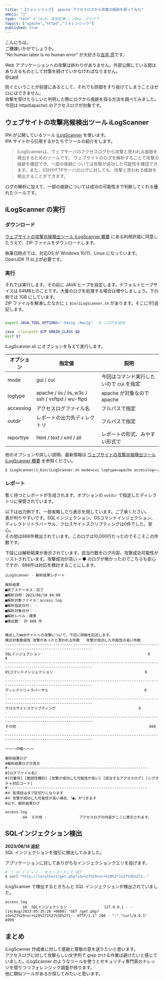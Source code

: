 ```yaml
---
title: "【フォレンジック】 apache アクセスログから攻撃の痕跡を探ってみた"
emoji: "🔎"
type: "tech" # tech: 技術記事 / idea: アイデア
topics: ["apache","httpd","フォレンジック"]
published: true
---
```


こんにちは。  
ご機嫌いかがでしょうか。  
"No human labor is no human error" が大好きな[吉井 亮](https://twitter.com/YoshiiRyo1)です。  

Web アプリケーションへの攻撃は終わりがありません。外部公開している間はありえるものとして対策を続けていかなければなりません。  
@[card](https://zenn.dev/ryoyoshii/articles/c987cc5273c405)  

防ぐということが前提にあるとして、それでも防御をすり抜けてしまうことはゼロにはできません。  
攻撃を受けたらしいと判明した際にログから痕跡を探る方法を調べてみました。今回は httpd(apache) のアクセスログが対象です。  

## ウェブサイトの攻撃兆候検出ツール iLogScanner

IPA が公開しているツール [iLogScanner](https://www.ipa.go.jp/security/vuln/ilogscanner/index.html) を使います。  
IPA サイトから引用するかたちでツールの紹介をします。  

> iLogScannerは、ウェブサーバのアクセスログから攻撃と思われる痕跡を検出するためのツールです。 ウェブサイトのログを解析することで攻撃の痕跡を確認でき、一部の痕跡については攻撃が成功した可能性を確認できます。また、SSHやFTPサーバのログに対しても、攻撃と思われる痕跡を検出することができます。

ログの解析に加えて、一部の痕跡については成功の可能性まで判断してくれる優れたツールです。  

## iLogScanner の実行

### ダウンロード

[ウェブサイトの攻撃兆候検出ツール iLogScanner 概要](https://www.ipa.go.jp/security/vuln/ilogscanner/operation.html) にある利用許諾に同意したうえで、ZIP ファイルをダウンロードします。  

執筆日時点では、対応OS が Windows 10/11、Linux になっています。OpenJDK 11 以上が必要です。    

### 実行

それでは実行します。その前に JAVA ヒープを設定します。デフォルトヒープサイズは 64MBとのことです。大量のログを処理する場合は増やしましょう。下の例では 1GB にしています。  
ZIP ファイルを解凍したなかに `1_bin/iLogScanner.sh` があります。そこに1行追記します。  

```bash:iLogScanner.sh

export JAVA_TOOL_OPTIONS="-Xms1g -Xmx1g"   # この行を追加

java -classpath $CP $MAIN_CLASS $@
exit $?
```

iLogScanner.sh にオプションを与えて実行します。  

| オプション | 指定値                                          | 説明                                    |
| ---------- | ----------------------------------------------- | --------------------------------------- |
| mode       | gui / cui                                       | 今回はコマンド実行したいので cui を指定 |
| logtype    | apache / iis / iis_w3c / ssh / vsftpd / wu-ftpd | apache が対象なので apache              |
| accesslog  | アクセスログファイル名                          | フルパスで指定                          |
| outdir     | レポートの出力先ディレクトリ                    | フルパスで指定                          |
| reporttye  | html / text / xml / all                         | レポートの形式、みやすい形式で          |

他のオプションや詳しい説明、最新情報は [ウェブサイトの攻撃兆候検出ツール iLogScanner 概要](https://www.ipa.go.jp/security/vuln/ilogscanner/operation.html) を参照ください。  

```bash
$ iLogScanner/1_bin/iLogScanner.sh mode=cui logtype=apache accesslog=~/workdir/accesslog/access.log outdir=~/workdir/output reporttype=text
```

### レポート

暫く待つとレポートが生成されます。オプションの `outdir` で指定したディレクトリに保管されています。  

以下は出力例です。一部省略したり表示を隠しています。ご了承ください。  
表が判りやすいです。SQLインジェクション、OSコマンドインジェクション、ディレクトリトラバーサル、クロスサイトスクリプティングは0件でした。安心。  
その他は668件検出されています。このログは10,000行だったのでそこそこの件数です。  

下段には解析結果が表示されています。該当行数をログ内容、攻撃成功可能性がリストされています。攻撃成功が高い = ● のログが無かったのでこちらも安心ですが、668件は対応を検討することにします。  

```text
iLogScanner - 解析結果レポート

解析結果
■終了ステータス：完了
■解析日時：2023/08/10 04:00
■解析対象ファイル：access.log 
■解析指定日付： - 
■解析対象日付： - 
■解析レベル：標準
■検出数： 計 668 件


検出したWebサイトへの攻撃について、下記に詳細を記述します。
検出対象脆弱性	攻撃があったと思われる件数	攻撃が成功した可能性の高い件数
--------------------------------------------------------------------------------------------------------------
SQLインジェクション                                             	0       	0       
--------------------------------------------------------------------------------------------------------------
OSコマンドインジェクション                                      	0       	-       
--------------------------------------------------------------------------------------------------------------
ディレクトリトラバーサル                                        	0       	-       
--------------------------------------------------------------------------------------------------------------
クロスサイトスクリプティング                                    	0       	-       
--------------------------------------------------------------------------------------------------------------
その他                                                          	668     	-       
--------------------------------------------------------------------------------------------------------------

〜〜〜中略〜〜〜

解析結果ログ
#解析結果ログの見方
#----------------------------------------------------------------
#[ログファイル名]
#[行番号] [脆弱性種別] [攻撃が成功した可能性が高い] [該当するアクセスログ] [シグネチャ対応コード]
#----------------------------------------------------------------
#※ 各項目はタブ区切りになります
#※ 攻撃が成功した可能性が高い場合、「●」がつきます
#以下、解析結果ログ

access.log
        44	その他	-           	アクセスログの内容がここに表示されます。
```

## SQLインジェクション検出

**2023/08/14 追記**  
SQL インジェクションを強引に検出してみました。  

アプリケーションに対してありがちなインジェクションクエリを投げます。  

```bash
# ') or ('1'='1-- をエンコードして GET
$ curl "http://localhost/get.php?id=%27%29+or+%28%271%27%3D%271--"
```

iLogScanner で検出するときちんと SQL インジェクションが検出されていました。  

```text
access_log
        16	SQLインジェクション	-           	127.0.0.1 - - [14/Aug/2023:05:35:26 +0000] "GET /get.php?id=%27%29+or+%28%271%27%3D%271-- HTTP/1.1" 200 - "-" "curl/8.0.1"	A999
```


## まとめ

iLogScanner 作成者に対して感謝と尊敬の意を送りたいと思います。  
アクセスログに対して攻撃らしい文字列で grep かける作業は避けたいと感じていました。iLogScanner のようなツールを使うとセキュリティ専門家のナレッジを借りつつフォレンジック調査が捗ります。  
他に類似ツールがあるか探してみたいと思います。  


